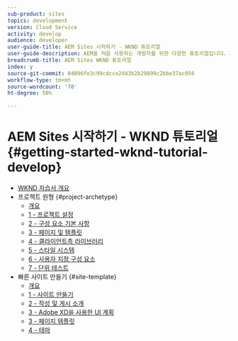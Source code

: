```yaml
---
sub-product: sites
topics: development
version: Cloud Service
activity: develop
audience: developer
user-guide-title: AEM Sites 시작하기 - WKND 튜토리얼
user-guide-description: AEM을 처음 사용하는 개발자를 위한 다양한 튜토리얼입니다. 가상 라이프스타일 브랜드인 WKND에 AEM 사이트를 구현합니다.
breadcrumb-title: AEM Sites WKND 튜토리얼
index: y
source-git-commit: 04096fe3c99cdcce2d43b2b29899c2bbe37ac056
workflow-type: tm+mt
source-wordcount: '78'
ht-degree: 50%

---
```



# AEM Sites 시작하기 - WKND 튜토리얼 {#getting-started-wknd-tutorial-develop}

+ [WKND 자습서 개요](overview.md)
+ 프로젝트 원형 {#project-archetype}
   + [개요](./project-archetype/overview.md)
   + [1 - 프로젝트 설정](./project-archetype/project-setup.md)
   + [2 - 구성 요소 기본 사항](./project-archetype/component-basics.md)
   + [3 - 페이지 및 템플릿](./project-archetype/pages-templates.md)
   + [4 - 클라이언트측 라이브러리](./project-archetype/client-side-libraries.md)
   + [5 - 스타일 시스템](./project-archetype/style-system.md)
   + [6 - 사용자 지정 구성 요소](./project-archetype/custom-component.md)
   + [7 - 단위 테스트](./project-archetype/unit-testing.md)
+ 빠른 사이트 만들기 {#site-template}
   + [개요](./site-template/overview.md)
   + [1 - 사이트 만들기](./site-template/create-site.md)
   + [2 - 작성 및 게시 소개](./site-template/author-content-publish.md)
   + [3 - Adobe XD을 사용한 UI 계획](./site-template/ui-planning-adobe-xd.md)
   + [3 - 페이지 템플릿](./site-template/page-templates.md)
   + [4 - 테마](./site-template/theming.md)
